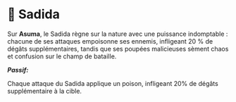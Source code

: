 # 🌳 Sadida

Sur **Asuma**, le Sadida règne sur la nature avec une puissance indomptable : chacune de ses attaques empoisonne ses ennemis, infligeant 20 % de dégâts supplémentaires, tandis que ses poupées malicieuses sèment chaos et confusion sur le champ de bataille.

_**Passif:**_

Chaque attaque du Sadida applique un poison, infligeant 20% de dégâts supplémentaire à la cible.
